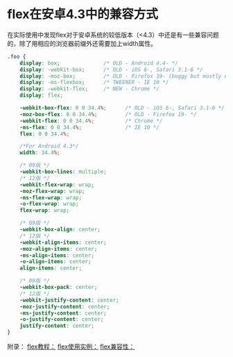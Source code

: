 # flex在安卓4.3中的兼容方式
在实际使用中发现flex对于安卓系统的较低版本（<4.3）中还是有一些兼容问题的，除了用相应的浏览器前缀外还需要加上width属性。
```css
.foo {
    display: box;              /* OLD - Android 4.4- */
    display: -webkit-box;      /* OLD - iOS 6-, Safari 3.1-6 */
    display: -moz-box;         /* OLD - Firefox 19- (buggy but mostly works) */
    display: -ms-flexbox;      /* TWEENER - IE 10 */
    display: -webkit-flex;     /* NEW - Chrome */
    display: flex;

    -webkit-box-flex: 0 0 34.4%;      /* OLD - iOS 6-, Safari 3.1-6 */
    -moz-box-flex: 0 0 34.4%;         /* OLD - Firefox 19- */
    -webkit-flex: 0 0 34.4%;          /* Chrome */
    -ms-flex: 0 0 34.4%;              /* IE 10 */
    flex: 0 0 34.4%;

    /*For Android 4.3*/
    width: 34.4%;

    /* 09版 */
    -webkit-box-lines: multiple;
    /* 12版 */
    -webkit-flex-wrap: wrap;
    -moz-flex-wrap: wrap;
    -ms-flex-wrap: wrap;
    -o-flex-wrap: wrap;
    flex-wrap: wrap;

    /* 09版 */
    -webkit-box-align: center;
    /* 12版 */
    -webkit-align-items: center;
    -moz-align-items: center;
    -ms-align-items: center;
    -o-align-items: center;
    align-items: center;

    /* 09版 */
    -webkit-box-pack: center;
    /* 12版 */
    -webkit-justify-content: center;
    -moz-justify-content: center;
    -ms-justify-content: center;
    -o-justify-content: center;
    justify-content: center;
}
```
附录：
[flex教程：](http://www.ruanyifeng.com/blog/2015/07/flex-grammar.html?utm_source=tuicool)
[flex使用实例：](http://www.ruanyifeng.com/blog/2015/07/flex-examples.html)
[flex兼容性：](http://caniuse.com/#search=flex)
